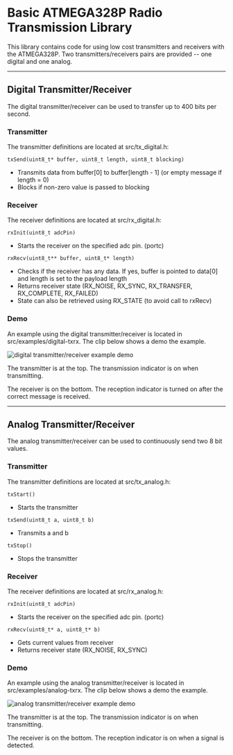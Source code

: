 # Basic ATMEGA328P Radio Transmission Library

This library contains code for using low cost transmitters and receivers with the ATMEGA328P. Two transmitters/receivers pairs are provided -- one digital and one analog.

---

## Digital Transmitter/Receiver

The digital transmitter/receiver can be used to transfer up to 400 bits per second.

### Transmitter

The transmitter definitions are located at src/tx_digital.h:

`txSend(uint8_t* buffer, uint8_t length, uint8_t blocking)`

- Transmits data from buffer[0] to buffer[length - 1] (or empty message if length = 0)
- Blocks if non-zero value is passed to blocking

### Receiver

The receiver definitions are located at src/rx_digital.h:

`rxInit(uint8_t adcPin)`

- Starts the receiver on the specified adc pin. (portc)

`rxRecv(uint8_t** buffer, uint8_t* length)`

- Checks if the receiver has any data. If yes, buffer is pointed to data[0] and length is set to the payload length
- Returns receiver state (RX_NOISE, RX_SYNC, RX_TRANSFER, RX_COMPLETE, RX_FAILED)
- State can also be retrieved using RX_STATE (to avoid call to rxRecv)

### Demo

An example using the digital transmitter/receiver is located in src/examples/digital-txrx. The clip below shows a demo the example.

![digital transmitter/receiver example demo](img/digital_txrx.gif)

The transmitter is at the top. The transmission indicator is on when transmitting.

The receiver is on the bottom. The reception indicator is turned on after the correct message is received.

---

## Analog Transmitter/Receiver

The analog transmitter/receiver can be used to continuously send two 8 bit values.

### Transmitter

The transmitter definitions are located at src/tx_analog.h:

`txStart()`

- Starts the transmitter

`txSend(uint8_t a, uint8_t b)`

- Transmits a and b

`txStop()`

- Stops the transmitter

### Receiver

The receiver definitions are located at src/rx_analog.h:

`rxInit(uint8_t adcPin)`

- Starts the receiver on the specified adc pin. (portc)

`rxRecv(uint8_t* a, uint8_t* b)`

- Gets current values from receiver
- Returns receiver state (RX_NOISE, RX_SYNC)

### Demo

An example using the analog transmitter/receiver is located in src/examples/analog-txrx. The clip below shows a demo the example.

![analog transmitter/receiver example demo](img/analog_txrx.gif)

The transmitter is at the top. The transmission indicator is on when transmitting.

The receiver is on the bottom. The reception indicator is on when a signal is detected.
